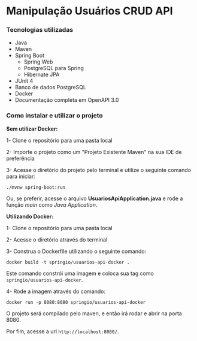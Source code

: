 # Manipulação Usuários CRUD API

### Tecnologias utilizadas

- Java
- Maven
- Spring Boot
	- Spring Web
	- PostgreSQL para Spring
	- Hibernate JPA
- JUnit 4
- Banco de dados PostgreSQL
- Docker
- Documentação completa em OpenAPI 3.0

### Como instalar e utilizar o projeto
**Sem utilizar Docker:**

1- Clone o repositório para uma pasta local

2- Importe o projeto como um "Projeto Existente Maven" na sua IDE de preferência

3- Acesse o diretório do projeto pelo terminal e utilize o seguinte comando para iniciar:

`./mvnw spring-boot:run`

Ou, se preferir, acesse o arquivo **UsuariosApiApplication.java** e rode a função *main* como *Java Application*.

**Utilizando Docker:**

1- Clone o repositório para uma pasta local

2- Acesse o diretório através do terminal

3- Construa o Dockerfile utilizando o seguinte comando:

`docker build -t springio/usuarios-api-docker .`

Este comando constrói uma imagem e coloca sua tag como `springio/usuarios-api-docker`.

4- Rode a imagem através do comando:

`docker run -p 8080:8080 springio/usuarios-api-docker`

O projeto será compilado pelo maven, e então irá rodar e abrir na porta 8080.

Por fim, acesse a url `http://localhost:8080/`.
